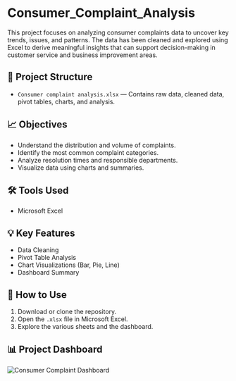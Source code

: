 # Consumer_Complaint_Analysis


This project focuses on analyzing consumer complaints data to uncover key trends, issues, and patterns. The data has been cleaned and explored using Excel to derive meaningful insights that can support decision-making in customer service and business improvement areas.

## 📂 Project Structure

- `Consumer complaint analysis.xlsx` — Contains raw data, cleaned data, pivot tables, charts, and analysis.

## 📈 Objectives

- Understand the distribution and volume of complaints.
- Identify the most common complaint categories.
- Analyze resolution times and responsible departments.
- Visualize data using charts and summaries.

## 🛠️ Tools Used

- Microsoft Excel

## 💡 Key Features

- Data Cleaning
- Pivot Table Analysis
- Chart Visualizations (Bar, Pie, Line)
- Dashboard Summary

## 📝 How to Use

1. Download or clone the repository.
2. Open the `.xlsx` file in Microsoft Excel.
3. Explore the various sheets and the dashboard.

## 📊 Project Dashboard

![Consumer Complaint Dashboard](https://raw.githubusercontent.com/<your-username>/<repo-name>/main/dashboard.png)





